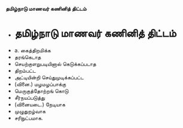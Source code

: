 **தமிழ்நாடு மாணவர் கணினித் திட்டம்**
- # தமிழ்நாடு மாணவர் கணினித் திட்டம்
- a. கைத்திறமிக்க
- தரங்கெடாத
- செயற்குளறுபடியினால் கெடுக்கப்படாத
- திறம்பட்ட
- அட்டியின்றி செய்துமுடிக்கப்பட்ட
- (வினை.) மழமழப்பாக்கு
- மெருகுத்தோற்றங் கொடு
- சீர்நயப்படுத்து
- (வினையடை.) நேடியாக
- முழுதுறழ்வாக
- சரிநுட்பமாக.

